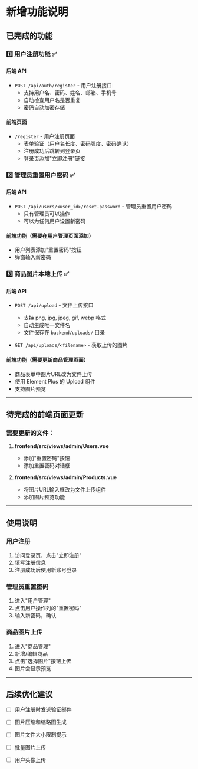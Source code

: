 # 新增功能说明

## 已完成的功能

### 1️⃣ 用户注册功能 ✅

#### 后端 API
- `POST /api/auth/register` - 用户注册接口
  - 支持用户名、密码、姓名、邮箱、手机号
  - 自动检查用户名是否重复
  - 密码自动加密存储

#### 前端页面
- `/register` - 用户注册页面
  - 表单验证（用户名长度、密码强度、密码确认）
  - 注册成功后跳转到登录页
  - 登录页添加"立即注册"链接

### 2️⃣ 管理员重置用户密码 ✅

#### 后端 API
- `POST /api/users/<user_id>/reset-password` - 管理员重置用户密码
  - 只有管理员可以操作
  - 可以为任何用户设置新密码

#### 前端功能（需要在用户管理页面添加）
- 用户列表添加"重置密码"按钮
- 弹窗输入新密码

### 3️⃣ 商品图片本地上传 ✅

#### 后端 API
- `POST /api/upload` - 文件上传接口
  - 支持 png, jpg, jpeg, gif, webp 格式
  - 自动生成唯一文件名
  - 文件保存在 `backend/uploads/` 目录

- `GET /api/uploads/<filename>` - 获取上传的图片

#### 前端功能（需要更新商品管理页面）
- 商品表单中图片URL改为文件上传
- 使用 Element Plus 的 Upload 组件
- 支持图片预览

---

## 待完成的前端页面更新

### 需要更新的文件：

1. **frontend/src/views/admin/Users.vue**
   - 添加"重置密码"按钮
   - 添加重置密码对话框

2. **frontend/src/views/admin/Products.vue**
   - 将图片URL输入框改为文件上传组件
   - 添加图片预览功能

---

## 使用说明

### 用户注册
1. 访问登录页，点击"立即注册"
2. 填写注册信息
3. 注册成功后使用新账号登录

### 管理员重置密码
1. 进入"用户管理"
2. 点击用户操作列的"重置密码"
3. 输入新密码，确认

### 商品图片上传
1. 进入"商品管理"
2. 新增/编辑商品
3. 点击"选择图片"按钮上传
4. 图片会显示预览

---

## 后续优化建议

- [ ] 用户注册时发送验证邮件
- [ ] 图片压缩和缩略图生成
- [ ] 图片文件大小限制提示
- [ ] 批量图片上传
- [ ] 用户头像上传



